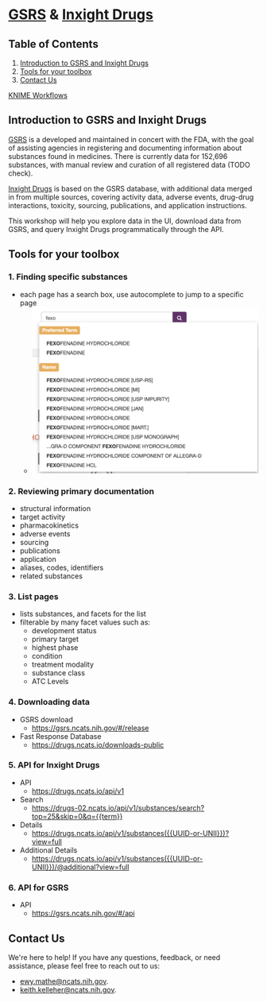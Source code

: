 # [GSRS](https://gsrs.ncats.nih.gov/) & [Inxight Drugs](https://drugs.ncats.io/)

## Table of Contents
1. [Introduction to GSRS and Inxight Drugs](#introduction-to-both)
2. [Tools for your toolbox](#tools-for-your-toolbox)
3. [Contact Us](#contact-us)

[KNIME Workflows](https://hub.knime.com/kkelleher/spaces/Public/~MkxwIBPxYVuM-aiY/)

## Introduction to GSRS and Inxight Drugs <a id="introduction-to-both"></a>
[GSRS](https://gsrs.ncats.nih.gov/) is a developed and maintained in concert with the FDA, with the goal
of assisting agencies in registering and documenting information about substances found in medicines.
There is currently data for 152,696 substances, with manual review and curation of all registered data (TODO check).

[Inxight Drugs](https://drugs.ncats.io/) is based on the GSRS database, with additional data merged in from
multiple sources, covering activity data, adverse events, drug-drug interactions, toxicity, sourcing, publications,
and application instructions.

This workshop will help you explore data in the UI, download data from GSRS, and query Inxight Drugs
programmatically through the API.

## Tools for your toolbox <a id="tools-for-your-toolbox"></a>
### 1. Finding specific substances
* each page has a search box, use autocomplete to jump to a specific page
  * ![search](images/search.png)

### 2. Reviewing primary documentation
* structural information
* target activity
* pharmacokinetics
* adverse events
* sourcing
* publications
* application
* aliases, codes, identifiers 
* related substances 

### 3. List pages
* lists substances, and facets for the list
* filterable by many facet values such as:
  * development status
  * primary target
  * highest phase
  * condition
  * treatment modality
  * substance class
  * ATC Levels

### 4. Downloading data
* GSRS download
  * https://gsrs.ncats.nih.gov/#/release
* Fast Response Database
   * https://drugs.ncats.io/downloads-public

### 5. API for Inxight Drugs
* API
  * https://drugs.ncats.io/api/v1
* Search
  * https://drugs-02.ncats.io/api/v1/substances/search?top=25&skip=0&q={{term}}
* Details
  * https://drugs.ncats.io/api/v1/substances({{UUID-or-UNII}})?view=full
* Additional Details
  * https://drugs.ncats.io/api/v1/substances({{UUID-or-UNII}})/@additional?view=full

### 6. API for GSRS
* API
  * https://gsrs.ncats.nih.gov/#/api

  
## Contact Us <a id="contact-us"></a>

We're here to help! If you have any questions, feedback, or need assistance, please feel free to reach out to us:
* [ewy.mathe@ncats.nih.gov](mailto:ewy.mathe@ncats.nih.gov).
* [keith.kelleher@ncats.nih.gov](mailto:keith.kelleher@ncats.nih.gov).
